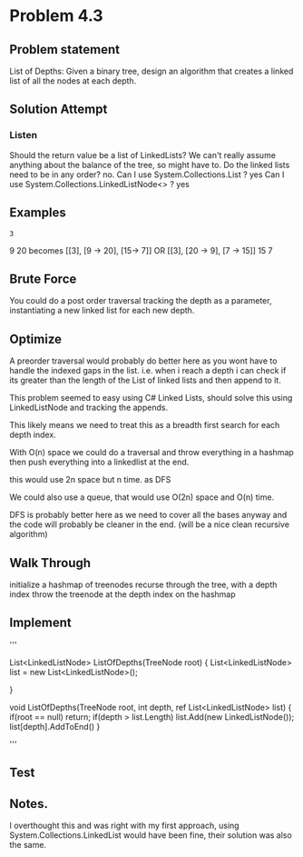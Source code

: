 # Problem 4.3

## Problem statement

List of Depths: Given a binary tree, design an algorithm that creates a linked list of all the nodes at each depth. 

## Solution Attempt

### Listen

Should the return value be a list of LinkedLists? We can't really assume anything about the balance of the tree, so might have to. 
Do the linked lists need to be in any order? no. 
Can I use System.Collections.List ? yes
Can I use System.Collections.LinkedListNode<> ? yes

## Examples
    3
9       20              becomes [[3], [9 -> 20], [15-> 7]] OR [[3], [20 -> 9], [7 -> 15]]
    15      7  

## Brute Force

You could do a post order traversal tracking the depth as a parameter, instantiating a new linked list for each new depth.

## Optimize

A preorder traversal would probably do better here as you wont have to handle the indexed gaps in the list. 
i.e. when i reach a depth i can check if its greater than the length of the List of linked lists and then append to it. 

This problem seemed to easy using C# Linked Lists, should solve this using LinkedListNode and tracking the appends.

This likely means we need to treat this as a breadth first search for each depth index.

With O(n) space we could do a traversal and throw everything in a hashmap then push everything into a linkedlist at the end.

this would use 2n space but n time. as DFS 

We could also use a queue, that would use O(2n) space and O(n) time.

DFS is probably better here as we need to cover all the bases anyway and the code will probably be cleaner in the end. 
(will be a nice clean recursive algorithm)

## Walk Through
initialize a hashmap of treenodes
recurse through the tree, with a depth index
    throw the treenode at the depth index on the hashmap


## Implement

'''

List<LinkedListNode<T>> ListOfDepths<T>(TreeNode root)
{
    List<LinkedListNode<T>> list = new List<LinkedListNode<T>>();

}

void ListOfDepths<T>(TreeNode root, int depth, ref List<LinkedListNode<T>> list)
{
    if(root == null) return;
    if(depth > list.Length) list.Add(new LinkedListNode<T>());
    list[depth].AddToEnd()
}

'''

## Test


## Notes. 

I overthought this and was right with my first approach, using System.Collections.LinkedList would have been fine, 
their solution was also the same. 